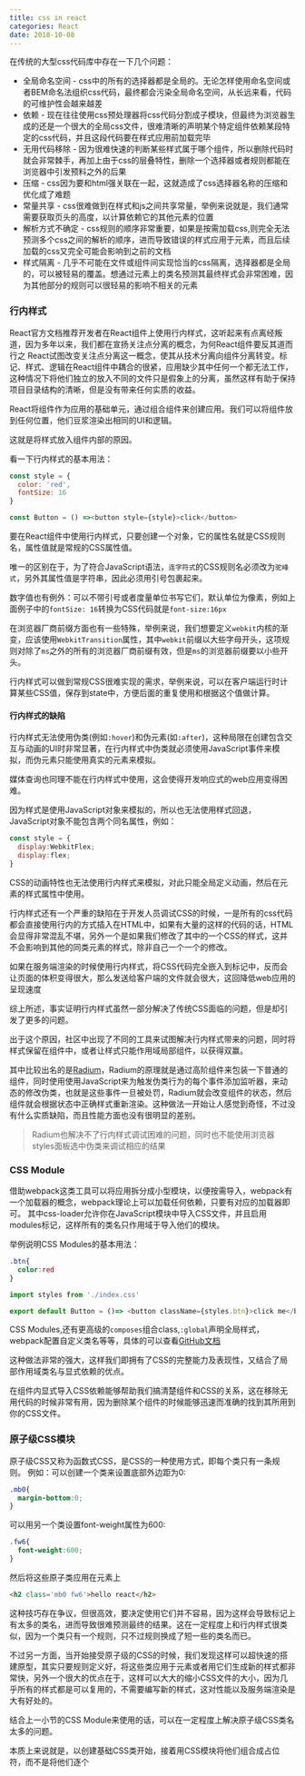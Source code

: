```yaml
---
title: css in react
categories: React
date: 2018-10-08
---
```

在传统的大型css代码库中存在一下几个问题：
* 全局命名空间 - css中的所有的选择器都是全局的。无论怎样使用命名空间或者BEM命名法组织css代码，最终都会污染全局命名空间，从长远来看，代码的可维护性会越来越差
* 依赖 - 现在往往使用css预处理器将css代码分割成子模块，但最终为浏览器生成的还是一个很大的全局css文件，很难清晰的声明某个特定组件依赖某段特定的css代码，并且这段代码要在样式应用前加载完毕
* 无用代码移除 - 因为很难快速的判断某些样式属于哪个组件，所以删除代码时就会非常棘手，再加上由于css的层叠特性，删除一个选择器或者规则都能在浏览器中引发预料之外的后果
* 压缩 - css因为要和html强关联在一起，这就造成了css选择器名称的压缩和优化成了难题
* 常量共享 - css很难做到在样式和js之间共享常量，举例来说就是，我们通常需要获取页头的高度，以计算依赖它的其他元素的位置
* 解析方式不确定 - css规则的顺序非常重要，如果是按需加载css,则完全无法预测多个css之间的解析的顺序，进而导致错误的样式应用于元素，而且后续加载的css又完全可能会影响到之前的文档
* 样式隔离 - 几乎不可能在文件或组件间实现恰当的css隔离，选择器都是全局的，可以被轻易的覆盖。想通过元素上的类名预测其最终样式会非常困难，因为其他部分的规则可以很轻易的影响不相关的元素

### 行内样式
React官方文档推荐开发者在React组件上使用行内样式，这听起来有点离经叛道，因为多年以来，我们都在宣扬关注点分离的概念，为何React组件要反其道而行之
React试图改变关注点分离这一概念，使其从技术分离向组件分离转变。标记、样式、逻辑在React组件中耦合的很紧，应用缺少其中任何一个都无法工作，这种情况下将他们独立的放入不同的文件只是假象上的分离，虽然这样有助于保持项目目录结构的清晰，但是没有带来任何实质的收益。

React将组件作为应用的基础单元，通过组合组件来创建应用。我们可以将组件放到任何位置，他们豆浆渲染出相同的UI和逻辑。

这就是将样式放入组件内部的原因。

看一下行内样式的基本用法：
``` js
const style = {
  color: 'red',
  fontSize: 16
}

const Button = () =><button style={style}>click</button>
```
要在React组件中使用行内样式，只要创建一个对象，它的属性名就是CSS规则名，属性值就是常规的CSS属性值。

唯一的区别在于，为了符合JavaScript语法，`连字符式`的CSS规则名必须改为`驼峰式`，另外其属性值是字符串，因此必须用引号包裹起来。

数字值也有例外：可以不带引号或者度量单位书写它们，默认单位为像素，例如上面例子中的`fontSize: 16`转换为CSS代码就是`font-size:16px`

在浏览器厂商前缀方面也有一些特殊，举例来说，我们想要定义`webkit`内核的渐变，应该使用`WebkitTransition`属性，其中`webkit`前缀以大些字母开头，这项规则对除了`ms`之外的所有的浏览器厂商前缀有效，但是`ms`的浏览器前缀要以小些开头。

行内样式可以做到常规CSS很难实现的需求，举例来说，可以在客户端运行时计算某些CSS值，保存到state中，方便后面的重复使用和根据这个值做计算。

#### 行内样式的缺陷
行内样式无法使用伪类(例如`:hover`)和伪元素(如`:after`)，这种局限在创建包含交互与动画的UI时非常显著，在行内样式中伪类就必须使用JavaScript事件来模拟，而伪元素只能使用真实的元素来模拟。

媒体查询也同理不能在行内样式中使用，这会使得开发响应式的web应用变得困难。

因为样式是使用JavaScript对象来模拟的，所以也无法使用样式回退，JavaScript对象不能包含两个同名属性，例如：
``` js
const style = {
  display:WebkitFlex;
  display:flex;
}
```

CSS的动画特性也无法使用行内样式来模拟，对此只能全局定义动画，然后在元素的样式属性中使用。

行内样式还有一个严重的缺陷在于开发人员调试CSS的时候，一是所有的css代码都会直接使用行内的方式插入在HTML中，如果有大量的这样的代码的话，HTML会显得非常混乱不堪，另外一个是如果我们修改了其中的一个CSS的样式，这并不会影响到其他的同类元素的样式，除非自己一个一个的修改。

如果在服务端渲染的时候使用行内样式，将CSS代码完全嵌入到标记中，反而会让页面的体积变得很大，那么发送给客户端的文件就会很大，这回降低web应用的呈现速度

综上所述，事实证明行内样式虽然一部分解决了传统CSS面临的问题，但是却引发了更多的问题。

出于这个原因，社区中出现了不同的工具来试图解决行内样式带来的问题，同时将样式保留在组件中，或者让样式只能作用域局部组件，以获得双赢。

其中比较出名的是[Radium](https://github.com/FormidableLabs/radium)，Radium的原理就是通过高阶组件来包装一下普通的组件，同时使用使用JavaScript来为触发伪类行为的每个事件添加监听器，来动态的修改伪类，也就是这些事件一旦被处罚，Radium就会改变组件的状态，然后组件就会根据状态中正确样式重新渲染。这种做法一开始让人感觉到奇怪，不过没有什么实质缺陷，而且性能方面也没有很明显的差别。

>Radium也解决不了行内样式调试困难的问题，同时也不能使用浏览器styles面板选中伪类来调试相应的结果

### CSS Module
借助webpack这类工具可以将应用拆分成小型模块，以便按需导入，webpack有一个加载器的概念，webpack理论上可以加载任何依赖，只要有对应的加载器即可。
其中css-loader允许你在JavaScript模块中导入CSS文件，并且启用modules标记，这样所有的类名只作用域于导入他们的模块。

举例说明CSS Modules的基本用法：
``` css
.btn{
  color:red
}
```

``` js
import styles from './index.css'

export default Button = ()=> <button className={styles.btn}>click me</button>
```

CSS Modules,还有更高级的`composes`组合class,`:global`声明全局样式，webpack配置自定义类名等等，具体的可以查看[GitHub文档](https://github.com/css-modules/css-modules)

这种做法非常的强大，这样我们即拥有了CSS的完整能力及表现性，又结合了局部作用域类名与显式依赖的优点。

在组件内显式导入CSS依赖能够帮助我们搞清楚组件和CSS的关系，这在移除无用代码的时候非常有用，因为删除某个组件的时候能够迅速而准确的找到其所用到你的CSS文件。

### 原子级CSS模块
原子级CSS又称为函数式CSS，是CSS的一种使用方式，即每个类只有一条规则。
例如：可以创建一个类来设置底部外边距为0:
``` css
.mb0{
  margin-bottom:0;
}
```
可以用另一个类设置font-weight属性为600:
``` css
.fw6{
  font-weight:600;
}
```
然后将这些原子类应用在元素上
``` html
<h2 class='mb0 fw6'>hello react</h2>
```
这种技巧存在争议，但很高效，要决定使用它们并不容易，因为这样会导致标记上有太多的类名，进而导致很难预测最终的结果。这在一定程度上和行内样式很类似，因为一个类只有一个规则，只不过规则换成了短一些的类名而已。

不过另一方面，当开始接受原子级的CSS的时候，我们发现这样可以超快速的搭建原型，其实只要规则定义好，将这些类应用于元素或者用它们生成新的样式都非常快，另外一个很大的优点在于，这样可以大大的缩小CSS文件的大小，因为几乎所有的样式都是可以复用的，不需要编写新的样式，这对性能以及服务端渲染是大有好处的。

结合上一小节的CSS Module来使用的话，可以在一定程度上解决原子级CSS类名太多的问题。

本质上来说就是，以创建基础CSS类开始，接着用CSS模块将他们组合成占位符，而不是将他们逐个
